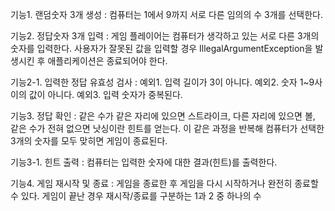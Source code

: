 기능1. 랜덤숫자 3개 생성
: 컴퓨터는 1에서 9까지 서로 다른 임의의 수 3개를 선택한다.

기능2. 정답숫자 3개 입력
: 게임 플레이어는 컴퓨터가 생각하고 있는 서로 다른 3개의 숫자를 입력한다.
사용자가 잘못된 값을 입력할 경우 IllegalArgumentException을 발생시킨 후 애플리케이션은 종료되어야 한다.

기능2-1. 입력한 정답 유효성 검사
: 예외1. 입력 길이가 3이 아니다.
예외2. 숫자 1~9사이의 값이 아니다.
예외3. 입력 숫자가 중복된다.

기능3. 정답 확인
: 같은 수가 같은 자리에 있으면 스트라이크, 다른 자리에 있으면 볼, 같은 수가 전혀 없으면 낫싱이란 힌트를 얻는다.
이 같은 과정을 반복해 컴퓨터가 선택한 3개의 숫자를 모두 맞히면 게임이 종료된다.

기능3-1. 힌트 출력
: 컴퓨터는 입력한 숫자에 대한 결과(힌트)를 출력한다.

기능4. 게임 재시작 및 종료
: 게임을 종료한 후 게임을 다시 시작하거나 완전히 종료할 수 있다.
게임이 끝난 경우 재시작/종료를 구분하는 1과 2 중 하나의 수
